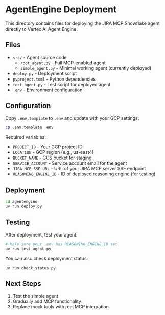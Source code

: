 # AgentEngine Deployment

This directory contains files for deploying the JIRA MCP Snowflake agent directly to Vertex AI Agent Engine.

## Files

- `src/` - Agent source code
  - `root_agent.py` - Full MCP-enabled agent
  - `simple_agent.py` - Minimal working agent (currently deployed)
- `deploy.py` - Deployment script
- `pyproject.toml` - Python dependencies
- `test_agent.py` - Test script for deployed agent
- `.env` - Environment configuration

## Configuration

Copy `.env.template` to `.env` and update with your GCP settings:

```bash
cp .env.template .env
```

Required variables:
- `PROJECT_ID` - Your GCP project ID
- `LOCATION` - GCP region (e.g., us-east4)
- `BUCKET_NAME` - GCS bucket for staging
- `SERVICE_ACCOUNT` - Service account email for the agent
- `JIRA_MCP_SSE_URL` - URL of your JIRA MCP server SSE endpoint
- `REASONING_ENGINE_ID` - ID of deployed reasoning engine (for testing)

## Deployment

```bash
cd agentengine
uv run deploy.py
```

## Testing

After deployment, test your agent:
```bash
# Make sure your .env has REASONING_ENGINE_ID set
uv run test_agent.py
```

You can also check deployment status:
```bash
uv run check_status.py
```

## Next Steps

1. Test the simple agent
2. Gradually add MCP functionality
3. Replace mock tools with real MCP integration